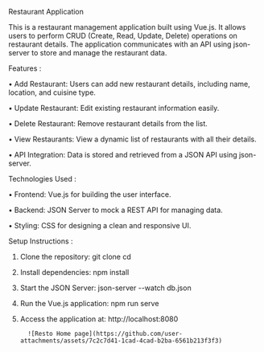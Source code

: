 Restaurant Application

This is a restaurant management application built using Vue.js. 
It allows users to perform CRUD (Create, Read, Update, Delete) operations on restaurant details.
The application communicates with an API using json-server to store and manage the restaurant data.

Features :

• Add Restaurant: Users can add new restaurant details, including name, location, and cuisine type.

• Update Restaurant: Edit existing restaurant information easily.

• Delete Restaurant: Remove restaurant details from the list.

• View Restaurants: View a dynamic list of restaurants with all their details.

• API Integration: Data is stored and retrieved from a JSON API using json-server.


Technologies Used :

• Frontend: Vue.js for building the user interface.

• Backend: JSON Server to mock a REST API for managing data.

• Styling: CSS for designing a clean and responsive UI.


Setup Instructions :

1. Clone the repository:
    git clone <repository-url>
    cd <repository-folder>

2. Install dependencies:
    npm install

3. Start the JSON Server:
    json-server --watch db.json

4. Run the Vue.js application:
    npm run serve

5. Access the application at:
   http://localhost:8080

         ![Resto Home page](https://github.com/user-attachments/assets/7c2c7d41-1cad-4cad-b2ba-6561b213f3f3)

